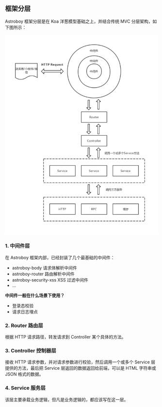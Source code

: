 ## 框架分层

Astroboy 框架分层是在 Koa 洋葱模型基础之上，并结合传统 MVC 分层架构，如下图所示：

![框架分层](../images/1.jpg)

### 1. 中间件层

在 Astroboy 框架内部，已经封装了几个最基础的中间件：

* astroboy-body 请求体解析中间件
* astroboy-router 路由解析中间件
* astroboy-security-xss XSS 过滤中间件
* ...

**中间件一般在什么场景下使用？**

* 登录态校验
* 请求日志埋点

### 2. Router 路由层

根据 HTTP 请求路径，转发请求到 Controller 某个具体的方法。

### 3. Controller 控制器层

接收 HTTP 请求参数，并对请求参数进行校验，然后调用一个或多个 Service 层提供的方法，最后把 Service 层返回的数据返回给前端，可以是 HTML 字符串或 JSON 格式的数据。

### 4. Service 服务层

该层主要承载业务逻辑，但凡是业务逻辑的，都应该写在这一层。